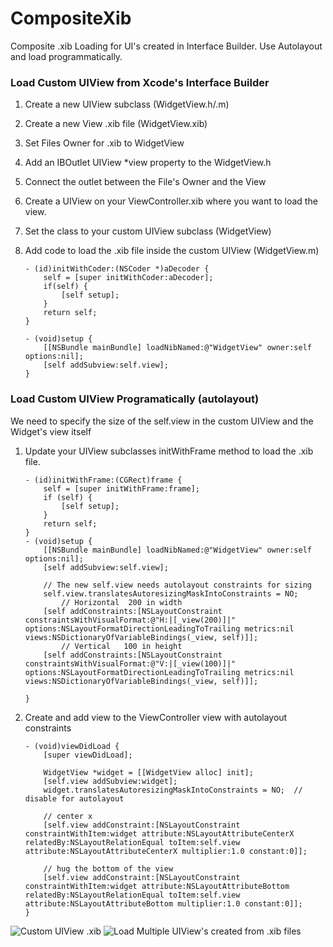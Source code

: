 CompositeXib
============

Composite .xib Loading for UI's created in Interface Builder. Use Autolayout and load programmatically.

### Load Custom UIView from Xcode's Interface Builder
 1. Create a new UIView subclass (WidgetView.h/.m)
 2. Create a new View .xib file (WidgetView.xib)
 3. Set Files Owner for .xib to WidgetView
 4. Add an IBOutlet UIView *view property to the WidgetView.h
 5. Connect the outlet between the File's Owner and the View
 6. Create a UIView on your ViewController.xib where you want to load the view.
 7. Set the class to your custom UIView subclass (WidgetView)
 8. Add code to load the .xib file inside the custom UIView (WidgetView.m)
			
		- (id)initWithCoder:(NSCoder *)aDecoder {
			self = [super initWithCoder:aDecoder];
			if(self) {
				[self setup];      
			}
			return self;
		}
	
		- (void)setup {
			[[NSBundle mainBundle] loadNibNamed:@"WidgetView" owner:self options:nil];
			[self addSubview:self.view];
		}

### Load Custom UIView Programatically (autolayout)

We need to specify the size of the self.view in the custom UIView and the Widget's view itself

 1. Update your UIView subclasses initWithFrame method to load the .xib file.

		- (id)initWithFrame:(CGRect)frame {
			self = [super initWithFrame:frame];
			if (self) {
				[self setup];
			}
			return self;
		}
		- (void)setup {
			[[NSBundle mainBundle] loadNibNamed:@"WidgetView" owner:self options:nil];
			[self addSubview:self.view];
		
			// The new self.view needs autolayout constraints for sizing
			self.view.translatesAutoresizingMaskIntoConstraints = NO;
				// Horizontal  200 in width
			[self addConstraints:[NSLayoutConstraint constraintsWithVisualFormat:@"H:|[_view(200)]|" options:NSLayoutFormatDirectionLeadingToTrailing metrics:nil views:NSDictionaryOfVariableBindings(_view, self)]];
				// Vertical   100 in height
			[self addConstraints:[NSLayoutConstraint constraintsWithVisualFormat:@"V:|[_view(100)]|" options:NSLayoutFormatDirectionLeadingToTrailing metrics:nil views:NSDictionaryOfVariableBindings(_view, self)]];

		}

 2. Create and add view to the ViewController view with autolayout constraints
		
		- (void)viewDidLoad {
		    [super viewDidLoad];
		    
		    WidgetView *widget = [[WidgetView alloc] init];
		    [self.view addSubview:widget];
		    widget.translatesAutoresizingMaskIntoConstraints = NO;  // disable for autolayout
		    
		    // center x
		    [self.view addConstraint:[NSLayoutConstraint constraintWithItem:widget attribute:NSLayoutAttributeCenterX relatedBy:NSLayoutRelationEqual toItem:self.view attribute:NSLayoutAttributeCenterX multiplier:1.0 constant:0]];
		    
		    // hug the bottom of the view
		    [self.view addConstraint:[NSLayoutConstraint constraintWithItem:widget attribute:NSLayoutAttributeBottom relatedBy:NSLayoutRelationEqual toItem:self.view attribute:NSLayoutAttributeBottom multiplier:1.0 constant:0]];
		}


![Custom UIView .xib](https://raw.github.com/PaulSolt/CompositeXib/master/Custom%20UIView.png)
![Load Multiple UIView's created from .xib files](https://raw.github.com/PaulSolt/CompositeXib/master/Load%20UIView.png)
